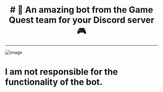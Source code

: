 <h1 align="center">
# 🎯 An amazing bot from the Game Quest team for your Discord server 🎮
</h1>

---

![image](https://github.com/AndreMuhamed/Game_Quest/assets/128980327/3ca9c1f9-0da9-4315-877e-28f1a450169f)


# I am not responsible for the functionality of the bot.

